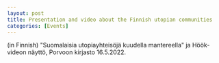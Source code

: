 ```yaml
---
layout: post
title: Presentation and video about the Finnish utopian communities 
categories: [Events]
---
```

(in Finnish) "Suomalaisia utopiayhteisöjä kuudella mantereella" ja Höök-videon näyttö, Porvoon kirjasto 16.5.2022.
